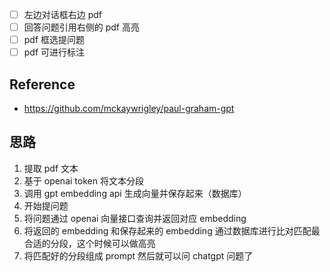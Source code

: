 - [ ] 左边对话框右边 pdf
- [ ] 回答问题引用右侧的 pdf 高亮
- [ ] pdf 框选提问题
- [ ] pdf 可进行标注

## Reference

- https://github.com/mckaywrigley/paul-graham-gpt

## 思路

1. 提取 pdf 文本
2. 基于 openai token 将文本分段
3. 调用 gpt embedding api 生成向量并保存起来（数据库）
4. 开始提问题
5. 将问题通过 openai 向量接口查询并返回对应 embedding
6. 将返回的 embedding 和保存起来的 embedding 通过数据库进行比对匹配最合适的分段，这个时候可以做高亮
7. 将匹配好的分段组成 prompt 然后就可以问 chatgpt 问题了
